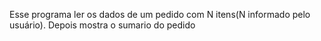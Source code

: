 Esse programa ler os dados de um pedido com N itens(N informado pelo usuário). Depois mostra o sumario do pedido
